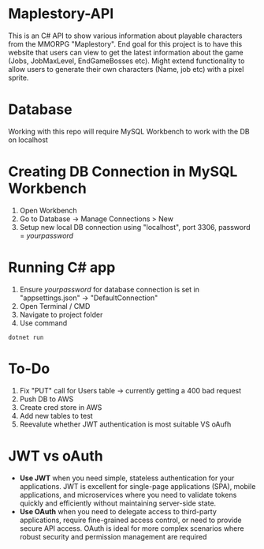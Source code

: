 # Maplestory-API
This is an C# API to show various information about playable characters from the MMORPG "Maplestory". End goal for this project is to have this website that users can view to get the latest information about the game (Jobs, JobMaxLevel, EndGameBosses etc). Might extend functionality to allow users to generate their own characters (Name, job etc) with a pixel sprite.

# Database
Working with this repo will require MySQL Workbench to work with the DB on localhost


# Creating DB Connection in MySQL Workbench
1. Open Workbench
2. Go to Database -> Manage Connections > New
3. Setup new local DB connection using "localhost", port 3306, password = _yourpassword_
# Running C# app 
1. Ensure _yourpassword_ for database connection is set in "appsettings.json" -> "DefaultConnection"
2. Open Terminal / CMD
3. Navigate to project folder
4. Use command

~~~
dotnet run
~~~

# To-Do
1. Fix "PUT" call for Users table -> currently getting a 400 bad request
2. Push DB to AWS
3. Create cred store in AWS
4. Add new tables to test
5. Reevalute whether JWT authentication is most suitable VS oAufh

# JWT vs oAuth
- **Use JWT** when you need simple, stateless authentication for your applications. JWT is excellent for single-page applications (SPA), mobile applications, and microservices where you need to validate tokens quickly and efficiently without maintaining server-side state.
- **Use OAuth** when you need to delegate access to third-party applications, require fine-grained access control, or need to provide secure API access. OAuth is ideal for more complex scenarios where robust security and permission management are required
